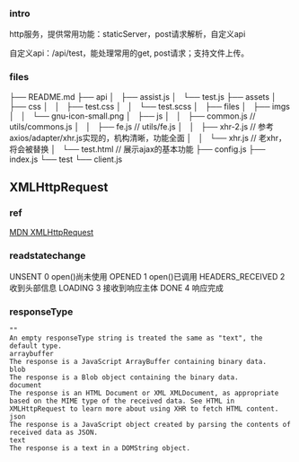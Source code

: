 ### intro

http服务，提供常用功能：staticServer，post请求解析，自定义api

自定义api：/api/test，能处理常用的get, post请求；支持文件上传。

### files

├── README.md
├── api
│   ├── assist.js
│   └── test.js
├── assets
│   ├── css
│   │   ├── test.css
│   │   └── test.scss
│   ├── files
│   ├── imgs
│   │   └── gnu-icon-small.png
│   ├── js
│   │   ├── common.js   // utils/commons.js
│   │   ├── fe.js       // utils/fe.js
│   │   ├── xhr-2.js    // 参考axios/adapter/xhr.js实现的，机构清晰，功能全面
│   │   └── xhr.js      // 老xhr，将会被替换
│   └── test.html       // 展示ajax的基本功能
├── config.js
├── index.js
└── test
    └── client.js



## XMLHttpRequest

### ref

[MDN XMLHttpRequest](https://developer.mozilla.org/en-US/docs/Web/API/XMLHttpRequest)

### readstatechange

UNSENT            0     open()尚未使用
OPENED            1     open()已调用
HEADERS_RECEIVED  2     收到头部信息
LOADING           3     接收到响应主体
DONE              4     响应完成

### responseType

```
""
An empty responseType string is treated the same as "text", the default type.
arraybuffer
The response is a JavaScript ArrayBuffer containing binary data.
blob
The response is a Blob object containing the binary data.
document
The response is an HTML Document or XML XMLDocument, as appropriate based on the MIME type of the received data. See HTML in XMLHttpRequest to learn more about using XHR to fetch HTML content.
json
The response is a JavaScript object created by parsing the contents of received data as JSON.
text
The response is a text in a DOMString object.
```